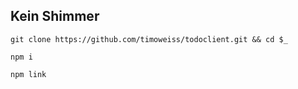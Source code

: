 ## Kein Shimmer

`git clone https://github.com/timoweiss/todoclient.git && cd $_`

`npm i`

`npm link`

